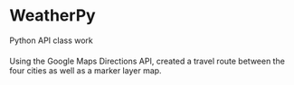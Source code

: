 # WeatherPy
Python API class work

#### 
Using the Google Maps Directions API, created a travel route between the four cities as well as a marker layer map.
